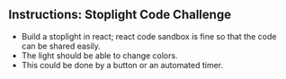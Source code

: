 ## Instructions: Stoplight Code Challenge

- Build a stoplight in react; react code sandbox is fine so that the code
can be shared easily.
- The light should be able to change colors.
- This could be done by a button or an automated timer.
